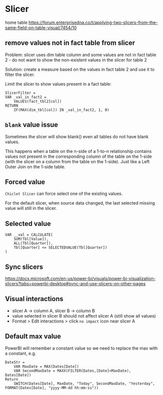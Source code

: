 # Slicer

home table
https://forum.enterprisedna.co/t/applying-two-slicers-from-the-same-field-on-table-visual/7454/10

## remove values not in fact table from slicer
Problem: slicer uses dim table column and some values are not in fact table 2 - do not want to show the non-existent values in the slicer for table 2

Solution: create a measure based on the values in fact table 2 and use it to filter the slicer.

Limit the slicer to show values present in a fact table:
```
SlicerFilter =
VAR _val_in_fact2 =
    VALUES(fact_tbl2[col])
RETURN
    IF(MAX(dim_tbl[col]) IN _val_in_fact2, 1, 0)
```

## `blank` value issue
Sometimes the slicer will show blank() even all tables do not have blank values.

This happens when a table on the n-side of a 1-to-n relationship contains values not present in the corresponding column of the table on the 1-side (with the slicer on a column from the table on the 1-side). Just like a Left Outer Join on the 1-side table.

## Forced value
`Chiclet Slicer` can force select one of the existing values.

For the default slicer, when source data changed, the last selected missing value will still in the slicer. 

## Selected value
```
VAR __val = CALCULATE(
    SUM(Tbl[Value]), 
    ALL(Tbl[Quarter]),
    Tbl[Quarter] <= SELECTEDVALUE(Tbl[Quarter])
)
```

## Sync slicers
https://docs.microsoft.com/en-us/power-bi/visuals/power-bi-visualization-slicers?tabs=powerbi-desktop#sync-and-use-slicers-on-other-pages

## Visual interactions
- slicer A -> column A, slicer B -> column B
- value selected in slicer B should not affect slicer A (still show all values)
- Format > Edit interactions > click `no impact` icon near slicer A

## Default max value
PowerBI will remember a constant value so we need to replace the max with a constant, e.g.
```
DateStr = 
    VAR MaxDate = MAX(Dates[Date])
    VAR SecondMaxDate = MAXX(FILTER(Dates,[Date]<MaxDate), Dates[Date])
Return 
    SWITCH(Dates[Date], MaxDate, "Today", SecondMaxDate, "Yesterday", FORMAT(Dates[Date], "yyyy-MM-dd hh:mm:ss"))
```
